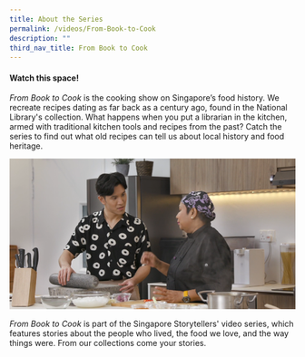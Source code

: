 ```yaml
---
title: About the Series
permalink: /videos/From-Book-to-Cook
description: ""
third_nav_title: From Book to Cook
---
```

#### Watch this space!
<i>From Book to Cook</i> is the cooking show on Singapore’s food history. We recreate recipes dating as far back as a century ago, found in the National Library's collection. What happens when you put a librarian in the kitchen, armed with traditional kitchen tools and recipes from the past? Catch the series to find out what old recipes can tell us about local history and food heritage.

![Devagi Sanmugam](/images/Videos:%20From%20Book%20to%20Cook/devagi%20nlb.png)


<i>From Book to Cook</i> is part of the Singapore Storytellers' video series, which features 
stories about the people who lived, the food we love, and the way things were. From our collections come your stories.